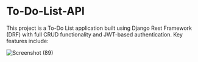 # To-Do-List-API
This project is a To-Do List application built using Django Rest Framework (DRF) with full CRUD functionality and JWT-based authentication. Key features include:

![Screenshot (89)](https://github.com/user-attachments/assets/7193e7c7-83bd-442e-bde3-17ba725faf55)
